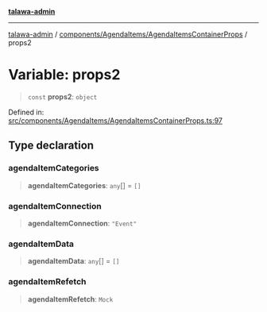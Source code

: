 [**talawa-admin**](../../../../README.md)

***

[talawa-admin](../../../../modules.md) / [components/AgendaItems/AgendaItemsContainerProps](../README.md) / props2

# Variable: props2

> `const` **props2**: `object`

Defined in: [src/components/AgendaItems/AgendaItemsContainerProps.ts:97](https://github.com/bint-Eve/talawa-admin/blob/e05e1a03180dbbfc7ba850102958ea6b6cd4b01e/src/components/AgendaItems/AgendaItemsContainerProps.ts#L97)

## Type declaration

### agendaItemCategories

> **agendaItemCategories**: `any`[] = `[]`

### agendaItemConnection

> **agendaItemConnection**: `"Event"`

### agendaItemData

> **agendaItemData**: `any`[] = `[]`

### agendaItemRefetch

> **agendaItemRefetch**: `Mock`

